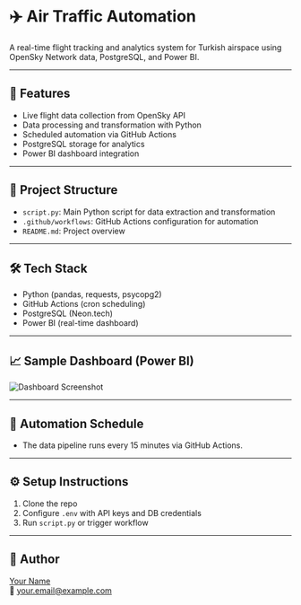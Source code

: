 # ✈️ Air Traffic Automation

A real-time flight tracking and analytics system for Turkish airspace using OpenSky Network data, PostgreSQL, and Power BI.

---

## 🚀 Features
- Live flight data collection from OpenSky API
- Data processing and transformation with Python
- Scheduled automation via GitHub Actions
- PostgreSQL storage for analytics
- Power BI dashboard integration

---

## 📂 Project Structure
- `script.py`: Main Python script for data extraction and transformation
- `.github/workflows`: GitHub Actions configuration for automation
- `README.md`: Project overview

---

## 🛠️ Tech Stack
- Python (pandas, requests, psycopg2)
- GitHub Actions (cron scheduling)
- PostgreSQL (Neon.tech)
- Power BI (real-time dashboard)

---

## 📈 Sample Dashboard (Power BI)
![Dashboard Screenshot](link_to_image_or_dashboard)

---

## 📅 Automation Schedule
- The data pipeline runs every 15 minutes via GitHub Actions.

---

## ⚙️ Setup Instructions
1. Clone the repo
2. Configure `.env` with API keys and DB credentials
3. Run `script.py` or trigger workflow

---

## 👤 Author
[Your Name](https://www.linkedin.com/in/yourprofile)  
📧 your.email@example.com


